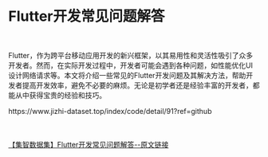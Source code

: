 <h1>Flutter开发常见问题解答</h1><br /><p>Flutter，作为跨平台移动应用开发的新兴框架，以其易用性和灵活性吸引了众多开发者。然而，在实际开发过程中，开发者可能会遇到各种问题，如性能优化UI设计网络请求等。本文将介绍一些常见的Flutter开发问题及其解决方法，帮助开发者提高开发效率，避免不必要的麻烦。无论是初学者还是经验丰富的开发者，都能从中获得宝贵的经验和技巧。</p><p>https://www.jizhi-dataset.top/index/code/detail/91?ref=github</p><br /><br /><a href="https://www.jizhi-dataset.top/index/code/detail/91?ref=github" target="_blank">【集智数据集】Flutter开发常见问题解答--原文链接</a>